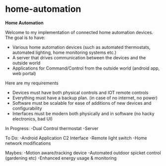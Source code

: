# home-automation

**Home Automation**

Welcome to my implementation of connected home automation devices. The goal is to have:
- Various home automation devices (such as automated thermostats, automated lighting, home monitoring systems etc.)
- A server that drives communication between the devices and the outside world
- Applications for Command/Control from the outside world (android app, web portal)

Here are my requirements
- Devices must have both physical controls and IOT remote controls
- Everything must have a backup plan. (in case of no internet, no power)
- Software must be scalable for ease of additions of new devices and configurability
- Interfaces must be modern both physically and in software (no hacky electronics, bad UI)

In Progress:
-Dual Control thermostat
-Server

To Do:
-Android Application C2 Interface
-Remote light switch
-Home network modifications

Maybes:
-Motion aware/tracking device
-Automated outdoor spicket control (gardening etc)
-Enhanced energy usage & monitoring
